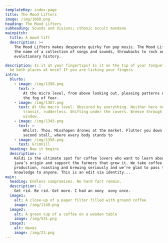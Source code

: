 ```yaml
---
templateKey: index-page
title: The Mood Lifters
image: /img/1060.png
heading: The Mood Lifters
subheading: Sounds and Visions; cthonic occult mundane
mainpitch:
  title: A mood lift
  description: >+
    The Mood Lifters makes desperate quirky fun pop music. The Mood Lifters is
    the name of a collection of songs and sounds, throwbacks to rock and roll
    evolutionary history. 

description: Is it at your fingertips? Is it on the tip of your tongue? Can it
  be both places at once? If you are licking your fingers.
intro:
  blurbs:
    - image: /img/1356.png
      text: >
        At the micro level, from above looking out, pleasing patterns emerge in
        the fog of fear.
    - image: /img/1387.png
      text: At the macro level. Obscured by everything. Neither here nor there. In
        transit, rudderless. Shifting under the covers. Breeze through open
        window.
    - image: /img/1343.png
      text: >
        Whilst. Thou. Misshapen drones at the market. Flutter you down to the
        second stall, where every body stands to
    - image: /img/1358.png
      text: Grimnill
  heading: Now it begins
  description: >
    Kaldi is the ultimate spot for coffee lovers who want to learn about their
    java’s origin and support the farmers that grew it. We take coffee
    production, roasting and brewing seriously and we’re glad to pass that
    knowledge to anyone. This is an edit via identity...
main:
  heading: Endless compromises. No hard fact remain.
  description: |
    Get rid. Be rid. Get more. I had an oony  oony once.
  image1:
    alt: A close-up of a paper filter filled with ground coffee
    image: /img/1149.png
  image2:
    alt: A green cup of a coffee on a wooden table
    image: /img/531.png
  image3:
    alt: Waves
    image: /img/23.png
---
```

